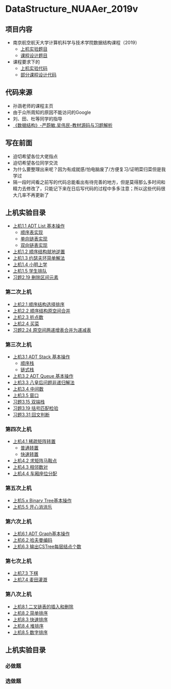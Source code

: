 # DataStructure_NUAAer_2019v
## 项目内容
* 南京航空航天大学计算机科学与技术学院数据结构课程（2019）
  * [上机实验题目](https://github.com/StevenFinch/DataStructure-NUAAer-2019/blob/master/%E6%95%B0%E6%8D%AE%E7%BB%93%E6%9E%84%E4%B8%8A%E6%9C%BA%E5%AE%9E%E9%AA%8C%E9%A2%98%E7%9B%AE-2019%E7%89%88.doc)
  * [课程设计题目](https://github.com/StevenFinch/DataStructure-NUAAer-2019/blob/master/%E6%95%B0%E6%8D%AE%E7%BB%93%E6%9E%84%E8%AF%BE%E7%A8%8B%E8%AE%BE%E8%AE%A1%E9%A2%98%E7%9B%AE-2019%E7%89%88.doc)
* 课程要求下的
  * [上机实验代码](https://github.com/StevenFinch/DataStructure-NUAAer-2019/tree/master/%E2%96%B22019%E7%89%88%E4%B8%8A%E6%9C%BA%E5%AE%9E%E9%AA%8C)
  * [部分课程设计代码](https://github.com/StevenFinch/DataStructure-NUAAer-2019/tree/master/%E2%96%BC2019%E7%89%88%E8%AF%BE%E7%A8%8B%E8%AE%BE%E8%AE%A1/%E2%96%BC05%20%E5%93%88%E5%A4%AB%E6%9B%BC%E7%BC%96%E7%A0%81)
## 代码来源
* 孙涵老师的课程主页
* 由于众所周知的原因不能访问的Google
* 刘、田、杜等同学的指导
* [《数据结构》-严蔚敏.吴伟民-教材源码与习题解析](https://github.com/kangjianwei/Data-Structure)
## 写在前面
* 迫切希望各位大佬指点
* 迫切希望各位同学交流
* 为什么要整理出来呢？因为有成就感/怕电脑废了/方便复习/证明菜归菜但是我学过
* 隔一段时间看之前写的代码总能看出有待完善的地方，但是莫得那么多时间和精力去修改了，只能记下来在日后写代码的过程中多多注意；所以这些代码很大几率不再更新了
## 上机实验目录
* [上机1.1 ADT List 基本操作](https://github.com/StevenFinch/DataStructure-NUAAer-2019/tree/master/%E2%96%B22019%E7%89%88%E4%B8%8A%E6%9C%BA%E5%AE%9E%E9%AA%8C/%E2%96%B201%20%E7%AC%AC%E4%B8%80%E6%AC%A1%E4%B8%8A%E6%9C%BA%E5%AE%9E%E9%AA%8C/%E4%B8%8A%E6%9C%BA1.1%20ADT%20List%20%E5%9F%BA%E6%9C%AC%E6%93%8D%E4%BD%9C)
  * [顺序表实现](https://github.com/StevenFinch/DataStructure-NUAAer-2019/tree/master/%E2%96%B22019%E7%89%88%E4%B8%8A%E6%9C%BA%E5%AE%9E%E9%AA%8C/%E2%96%B201%20%E7%AC%AC%E4%B8%80%E6%AC%A1%E4%B8%8A%E6%9C%BA%E5%AE%9E%E9%AA%8C/%E4%B8%8A%E6%9C%BA1.1%20ADT%20List%20%E5%9F%BA%E6%9C%AC%E6%93%8D%E4%BD%9C/%E5%8D%95%E5%90%91%E9%93%BE%E8%A1%A8%E5%AE%9E%E7%8E%B0)
  * [单向链表实现](https://github.com/StevenFinch/DataStructure-NUAAer-2019/tree/master/%E2%96%B22019%E7%89%88%E4%B8%8A%E6%9C%BA%E5%AE%9E%E9%AA%8C/%E2%96%B201%20%E7%AC%AC%E4%B8%80%E6%AC%A1%E4%B8%8A%E6%9C%BA%E5%AE%9E%E9%AA%8C/%E4%B8%8A%E6%9C%BA1.1%20ADT%20List%20%E5%9F%BA%E6%9C%AC%E6%93%8D%E4%BD%9C/%E9%A1%BA%E5%BA%8F%E8%A1%A8%E5%AE%9E%E7%8E%B0)
  * [双向链表实现](https://github.com/StevenFinch/DataStructure-NUAAer-2019/blob/master/%E2%96%B22019%E7%89%88%E4%B8%8A%E6%9C%BA%E5%AE%9E%E9%AA%8C/%E2%96%B201%20%E7%AC%AC%E4%B8%80%E6%AC%A1%E4%B8%8A%E6%9C%BA%E5%AE%9E%E9%AA%8C/%E4%B8%8A%E6%9C%BA1.1%20ADT%20List%20%E5%9F%BA%E6%9C%AC%E6%93%8D%E4%BD%9C/%E5%8F%8C%E5%90%91%E9%93%BE%E8%A1%A8%E5%AE%9E%E7%8E%B0/%E5%8F%8C%E5%90%91%E9%93%BE%E8%A1%A8%E5%AE%9E%E7%8E%B0.cpp)
* [上机1.2 顺序结构就地逆置](https://github.com/StevenFinch/DataStructure-NUAAer-2019/tree/master/%E2%96%B22019%E7%89%88%E4%B8%8A%E6%9C%BA%E5%AE%9E%E9%AA%8C/%E2%96%B201%20%E7%AC%AC%E4%B8%80%E6%AC%A1%E4%B8%8A%E6%9C%BA%E5%AE%9E%E9%AA%8C/%E4%B8%8A%E6%9C%BA1.2%20%E5%B0%B1%E5%9C%B0%E9%80%86%E7%BD%AE)
* [上机1.3 约瑟夫环简单解法](https://github.com/StevenFinch/DataStructure-NUAAer-2019/tree/master/%E2%96%B22019%E7%89%88%E4%B8%8A%E6%9C%BA%E5%AE%9E%E9%AA%8C/%E2%96%B201%20%E7%AC%AC%E4%B8%80%E6%AC%A1%E4%B8%8A%E6%9C%BA%E5%AE%9E%E9%AA%8C/%E4%B8%8A%E6%9C%BA1.3%20%E7%BA%A6%E7%91%9F%E5%A4%AB%E7%8E%AF)
* [上机1.4 小明上学](https://github.com/StevenFinch/DataStructure-NUAAer-2019/blob/master/%E2%96%B22019%E7%89%88%E4%B8%8A%E6%9C%BA%E5%AE%9E%E9%AA%8C/%E2%96%B201%20%E7%AC%AC%E4%B8%80%E6%AC%A1%E4%B8%8A%E6%9C%BA%E5%AE%9E%E9%AA%8C/%E4%B8%8A%E6%9C%BA1.4%20%E5%B0%8F%E6%98%8E%E4%B8%8A%E5%AD%A6/%E5%B0%8F%E6%98%8E%E4%B8%8A%E5%AD%A6%E9%97%AE%E9%A2%98.cpp)
* [上机1.5 学生排队](https://github.com/StevenFinch/DataStructure-NUAAer-2019/blob/master/%E2%96%B22019%E7%89%88%E4%B8%8A%E6%9C%BA%E5%AE%9E%E9%AA%8C/%E2%96%B201%20%E7%AC%AC%E4%B8%80%E6%AC%A1%E4%B8%8A%E6%9C%BA%E5%AE%9E%E9%AA%8C/%E4%B8%8A%E6%9C%BA1.5%20%E5%AD%A6%E7%94%9F%E6%8E%92%E9%98%9F/%E5%AD%A6%E7%94%9F%E6%8E%92%E9%98%9F%E9%97%AE%E9%A2%98.cpp)
* [习题2.19 删除区间元素](https://github.com/StevenFinch/DataStructure-NUAAer-2019/blob/master/%E2%96%B22019%E7%89%88%E4%B8%8A%E6%9C%BA%E5%AE%9E%E9%AA%8C/%E2%96%B201%20%E7%AC%AC%E4%B8%80%E6%AC%A1%E4%B8%8A%E6%9C%BA%E5%AE%9E%E9%AA%8C/%E4%B9%A0%E9%A2%982.19%20%E5%88%A0%E9%99%A4%E5%8C%BA%E9%97%B4%E5%85%83%E7%B4%A0/%E5%88%A0%E9%99%A4%E5%8C%BA%E9%97%B4%E5%86%85%E5%85%83%E7%B4%A0%E9%97%AE%E9%A2%98.cpp)
### 第二次上机
* [上机2.1 顺序结构选择排序](https://github.com/StevenFinch/DataStructure-NUAAer-2019/tree/master/%E2%96%B22019%E7%89%88%E4%B8%8A%E6%9C%BA%E5%AE%9E%E9%AA%8C/%E2%96%B202%20%E7%AC%AC%E4%BA%8C%E6%AC%A1%E4%B8%8A%E6%9C%BA%E5%AE%9E%E9%AA%8C/%E4%B8%8A%E6%9C%BA2.1%20%E9%A1%BA%E5%BA%8F%E7%BB%93%E6%9E%84%E9%80%89%E6%8B%A9%E6%8E%92%E5%BA%8F)
* [上机2.2 顺序结构原空间合并](https://github.com/StevenFinch/DataStructure-NUAAer-2019/tree/master/%E2%96%B22019%E7%89%88%E4%B8%8A%E6%9C%BA%E5%AE%9E%E9%AA%8C/%E2%96%B202%20%E7%AC%AC%E4%BA%8C%E6%AC%A1%E4%B8%8A%E6%9C%BA%E5%AE%9E%E9%AA%8C/%E4%B8%8A%E6%9C%BA2.2%20%E6%9C%89%E5%BA%8F%E5%90%88%E5%B9%B6)
* [上机2.3 折点数](https://github.com/StevenFinch/DataStructure-NUAAer-2019/blob/master/%E2%96%B22019%E7%89%88%E4%B8%8A%E6%9C%BA%E5%AE%9E%E9%AA%8C/%E2%96%B202%20%E7%AC%AC%E4%BA%8C%E6%AC%A1%E4%B8%8A%E6%9C%BA%E5%AE%9E%E9%AA%8C/%E4%B8%8A%E6%9C%BA2.3%20%E6%8A%98%E7%82%B9%E6%95%B0/%E6%8A%98%E7%82%B9%E8%AE%A1%E7%AE%97.cpp)
* [上机2.4 买菜](https://github.com/StevenFinch/DataStructure-NUAAer-2019/tree/master/%E2%96%B22019%E7%89%88%E4%B8%8A%E6%9C%BA%E5%AE%9E%E9%AA%8C/%E2%96%B202%20%E7%AC%AC%E4%BA%8C%E6%AC%A1%E4%B8%8A%E6%9C%BA%E5%AE%9E%E9%AA%8C/%E4%B8%8A%E6%9C%BA2.4%20%E4%B9%B0%E8%8F%9C)
* [习题2.24 原空间两递增表合并为递减表](https://github.com/StevenFinch/DataStructure-NUAAer-2019/blob/master/%E2%96%B22019%E7%89%88%E4%B8%8A%E6%9C%BA%E5%AE%9E%E9%AA%8C/%E2%96%B202%20%E7%AC%AC%E4%BA%8C%E6%AC%A1%E4%B8%8A%E6%9C%BA%E5%AE%9E%E9%AA%8C/%E4%B9%A0%E9%A2%982.24%20%E5%8E%9F%E7%A9%BA%E9%97%B4%E4%B8%A4%E9%80%92%E5%A2%9E%E8%A1%A8%E5%90%88%E5%B9%B6%E4%B8%BA%E9%80%92%E5%87%8F%E8%A1%A8/%E5%8E%9F%E7%A9%BA%E9%97%B4%E4%B8%A4%E9%80%92%E5%A2%9E%E8%A1%A8%E5%90%88%E5%B9%B6%E4%B8%BA%E9%80%92%E5%87%8F%E8%A1%A8.cpp)
### 第三次上机
* [上机3.1 ADT Stack 基本操作](https://github.com/StevenFinch/DataStructure-NUAAer-2019/tree/master/%E2%96%B22019%E7%89%88%E4%B8%8A%E6%9C%BA%E5%AE%9E%E9%AA%8C/%E2%96%B203%20%E7%AC%AC%E4%B8%89%E6%AC%A1%E4%B8%8A%E6%9C%BA%E5%AE%9E%E9%AA%8C/%E4%B8%8A%E6%9C%BA3.1%20ADT%20Stack%20%E5%9F%BA%E6%9C%AC%E6%93%8D%E4%BD%9C)
  * [顺序栈](https://github.com/StevenFinch/DataStructure-NUAAer-2019/blob/master/%E2%96%B22019%E7%89%88%E4%B8%8A%E6%9C%BA%E5%AE%9E%E9%AA%8C/%E2%96%B203%20%E7%AC%AC%E4%B8%89%E6%AC%A1%E4%B8%8A%E6%9C%BA%E5%AE%9E%E9%AA%8C/%E4%B8%8A%E6%9C%BA3.1%20ADT%20Stack%20%E5%9F%BA%E6%9C%AC%E6%93%8D%E4%BD%9C/SeqStack.cpp)
  * [链式栈](https://github.com/StevenFinch/DataStructure-NUAAer-2019/blob/master/%E2%96%B22019%E7%89%88%E4%B8%8A%E6%9C%BA%E5%AE%9E%E9%AA%8C/%E2%96%B203%20%E7%AC%AC%E4%B8%89%E6%AC%A1%E4%B8%8A%E6%9C%BA%E5%AE%9E%E9%AA%8C/%E4%B8%8A%E6%9C%BA3.1%20ADT%20Stack%20%E5%9F%BA%E6%9C%AC%E6%93%8D%E4%BD%9C/LinkStack.cpp)
* [上机3.2 ADT Queue 基本操作](https://github.com/StevenFinch/DataStructure-NUAAer-2019/blob/master/%E2%96%B22019%E7%89%88%E4%B8%8A%E6%9C%BA%E5%AE%9E%E9%AA%8C/%E2%96%B203%20%E7%AC%AC%E4%B8%89%E6%AC%A1%E4%B8%8A%E6%9C%BA%E5%AE%9E%E9%AA%8C/%E4%B8%8A%E6%9C%BA3.2%20ADT%20Queue%20%E5%9F%BA%E6%9C%AC%E6%93%8D%E4%BD%9C/%E9%98%9F%E5%88%97%E9%93%BE%E5%BC%8F%E5%AE%9E%E7%8E%B0.cpp)
* [上机3.3 八皇后问题非递归解法](https://github.com/StevenFinch/DataStructure-NUAAer-2019/blob/master/%E2%96%B22019%E7%89%88%E4%B8%8A%E6%9C%BA%E5%AE%9E%E9%AA%8C/%E2%96%B203%20%E7%AC%AC%E4%B8%89%E6%AC%A1%E4%B8%8A%E6%9C%BA%E5%AE%9E%E9%AA%8C/%E4%B8%8A%E6%9C%BA3.3%20%E5%85%AB%E7%9A%87%E5%90%8E%E9%97%AE%E9%A2%98%E9%9D%9E%E9%80%92%E5%BD%92%E8%A7%A3%E6%B3%95.cpp)
* [上机3.4 中间数](https://github.com/StevenFinch/DataStructure-NUAAer-2019/blob/master/%E2%96%B22019%E7%89%88%E4%B8%8A%E6%9C%BA%E5%AE%9E%E9%AA%8C/%E2%96%B203%20%E7%AC%AC%E4%B8%89%E6%AC%A1%E4%B8%8A%E6%9C%BA%E5%AE%9E%E9%AA%8C/%E4%B8%8A%E6%9C%BA3.4%20%E4%B8%AD%E9%97%B4%E6%95%B0.cpp)
* [上机3.5 窗口](https://github.com/StevenFinch/DataStructure-NUAAer-2019/blob/master/%E2%96%B22019%E7%89%88%E4%B8%8A%E6%9C%BA%E5%AE%9E%E9%AA%8C/%E2%96%B203%20%E7%AC%AC%E4%B8%89%E6%AC%A1%E4%B8%8A%E6%9C%BA%E5%AE%9E%E9%AA%8C/%E4%B8%8A%E6%9C%BA3.5%20%E7%AA%97%E5%8F%A3.cpp)
* [习题3.15 双端栈](https://github.com/StevenFinch/DataStructure-NUAAer-2019/blob/master/%E2%96%B22019%E7%89%88%E4%B8%8A%E6%9C%BA%E5%AE%9E%E9%AA%8C/%E2%96%B203%20%E7%AC%AC%E4%B8%89%E6%AC%A1%E4%B8%8A%E6%9C%BA%E5%AE%9E%E9%AA%8C/%E4%B9%A0%E9%A2%983.15%20Double-ended%20Stack.cpp)
* [习题3.19 括号匹配检验](https://github.com/StevenFinch/DataStructure-NUAAer-2019/tree/master/%E2%96%B22019%E7%89%88%E4%B8%8A%E6%9C%BA%E5%AE%9E%E9%AA%8C/%E2%96%B203%20%E7%AC%AC%E4%B8%89%E6%AC%A1%E4%B8%8A%E6%9C%BA%E5%AE%9E%E9%AA%8C/%E4%B9%A0%E9%A2%983.19%20%E6%8B%AC%E5%8F%B7%E5%8C%B9%E9%85%8D%E6%A3%80%E9%AA%8C)
* [习题3.31 回文判断](https://github.com/StevenFinch/DataStructure-NUAAer-2019/blob/master/%E2%96%B22019%E7%89%88%E4%B8%8A%E6%9C%BA%E5%AE%9E%E9%AA%8C/%E2%96%B203%20%E7%AC%AC%E4%B8%89%E6%AC%A1%E4%B8%8A%E6%9C%BA%E5%AE%9E%E9%AA%8C/%E4%B9%A0%E9%A2%983.31%20%E5%9B%9E%E6%96%87%E5%88%A4%E6%96%AD.cpp)
### 第四次上机
* [上机4.1 稀疏矩阵转置](https://github.com/StevenFinch/DataStructure-NUAAer-2019/tree/master/%E2%96%B22019%E7%89%88%E4%B8%8A%E6%9C%BA%E5%AE%9E%E9%AA%8C/%E2%96%B204%20%E7%AC%AC%E5%9B%9B%E6%AC%A1%E4%B8%8A%E6%9C%BA%E5%AE%9E%E9%AA%8C/%E4%B8%8A%E6%9C%BA4.1%20%E7%A8%80%E7%96%8F%E7%9F%A9%E9%98%B5%E8%BD%AC%E7%BD%AE)
  * [普通转置](https://github.com/StevenFinch/DataStructure-NUAAer-2019/blob/master/%E2%96%B22019%E7%89%88%E4%B8%8A%E6%9C%BA%E5%AE%9E%E9%AA%8C/%E2%96%B204%20%E7%AC%AC%E5%9B%9B%E6%AC%A1%E4%B8%8A%E6%9C%BA%E5%AE%9E%E9%AA%8C/%E4%B8%8A%E6%9C%BA4.1%20%E7%A8%80%E7%96%8F%E7%9F%A9%E9%98%B5%E8%BD%AC%E7%BD%AE/%E6%99%AE%E9%80%9A%E8%BD%AC%E7%BD%AE.cpp)
  * [快速转置](https://github.com/StevenFinch/DataStructure-NUAAer-2019/blob/master/%E2%96%B22019%E7%89%88%E4%B8%8A%E6%9C%BA%E5%AE%9E%E9%AA%8C/%E2%96%B204%20%E7%AC%AC%E5%9B%9B%E6%AC%A1%E4%B8%8A%E6%9C%BA%E5%AE%9E%E9%AA%8C/%E4%B8%8A%E6%9C%BA4.1%20%E7%A8%80%E7%96%8F%E7%9F%A9%E9%98%B5%E8%BD%AC%E7%BD%AE/%E5%BF%AB%E9%80%9F%E8%BD%AC%E7%BD%AE.cpp)
* [上机4.2 求矩阵马鞍点](https://github.com/StevenFinch/DataStructure-NUAAer-2019/blob/master/%E2%96%B22019%E7%89%88%E4%B8%8A%E6%9C%BA%E5%AE%9E%E9%AA%8C/%E2%96%B204%20%E7%AC%AC%E5%9B%9B%E6%AC%A1%E4%B8%8A%E6%9C%BA%E5%AE%9E%E9%AA%8C/%E4%B8%8A%E6%9C%BA4.2%20%E6%B1%82%E7%9F%A9%E9%98%B5%E9%A9%AC%E9%9E%8D%E7%82%B9.cpp)
* [上机4.3 相邻数对](https://github.com/StevenFinch/DataStructure-NUAAer-2019/blob/master/%E2%96%B22019%E7%89%88%E4%B8%8A%E6%9C%BA%E5%AE%9E%E9%AA%8C/%E2%96%B204%20%E7%AC%AC%E5%9B%9B%E6%AC%A1%E4%B8%8A%E6%9C%BA%E5%AE%9E%E9%AA%8C/%E4%B8%8A%E6%9C%BA4.3%20%E7%9B%B8%E9%82%BB%E6%95%B0%E5%AF%B9.cpp)
* [上机4.4 车厢座位分配](https://github.com/StevenFinch/DataStructure-NUAAer-2019/blob/master/%E2%96%B22019%E7%89%88%E4%B8%8A%E6%9C%BA%E5%AE%9E%E9%AA%8C/%E2%96%B204%20%E7%AC%AC%E5%9B%9B%E6%AC%A1%E4%B8%8A%E6%9C%BA%E5%AE%9E%E9%AA%8C/%E4%B8%8A%E6%9C%BA4.4%20%E8%BD%A6%E5%8E%A2%E5%BA%A7%E4%BD%8D%E5%88%86%E9%85%8D.cpp)
### 第五次上机
* [上机5.x Binary Tree基本操作](https://github.com/StevenFinch/DataStructure-NUAAer-2019/tree/master/%E2%96%B22019%E7%89%88%E4%B8%8A%E6%9C%BA%E5%AE%9E%E9%AA%8C/%E2%96%B205%20%E7%AC%AC%E4%BA%94%E6%AC%A1%E4%B8%8A%E6%9C%BA%E5%AE%9E%E9%AA%8C/%E4%B8%8A%E6%9C%BA5.x%20Binary%20Tree%E5%9F%BA%E6%9C%AC%E6%93%8D%E4%BD%9C)
* [上机5.5 开心消消乐](https://github.com/StevenFinch/DataStructure-NUAAer-2019/blob/master/%E2%96%B22019%E7%89%88%E4%B8%8A%E6%9C%BA%E5%AE%9E%E9%AA%8C/%E2%96%B205%20%E7%AC%AC%E4%BA%94%E6%AC%A1%E4%B8%8A%E6%9C%BA%E5%AE%9E%E9%AA%8C/%E4%B8%8A%E6%9C%BA5.5%20QAQ/%E4%B8%80%E4%BA%8C%E4%B8%89%E5%9B%9B%E4%BA%94%E4%B8%8A%E5%B1%B1%E6%89%93%E8%80%81%E8%99%8E.txt)
### 第六次上机
* [上机6.1 ADT Graph基本操作](https://github.com/StevenFinch/DataStructure-NUAAer-2019/tree/master/%E2%96%B22019%E7%89%88%E4%B8%8A%E6%9C%BA%E5%AE%9E%E9%AA%8C/%E2%96%B206%20%E7%AC%AC%E5%85%AD%E6%AC%A1%E4%B8%8A%E6%9C%BA%E5%AE%9E%E9%AA%8C/%E4%B8%8A%E6%9C%BA6.1%20ADT%20Graph%E5%9F%BA%E6%9C%AC%E6%93%8D%E4%BD%9C)
* [上机6.2 哈夫曼编码](https://github.com/StevenFinch/DataStructure-NUAAer-2019/blob/master/%E2%96%B22019%E7%89%88%E4%B8%8A%E6%9C%BA%E5%AE%9E%E9%AA%8C/%E2%96%B206%20%E7%AC%AC%E5%85%AD%E6%AC%A1%E4%B8%8A%E6%9C%BA%E5%AE%9E%E9%AA%8C/%E4%B8%8A%E6%9C%BA6.2%20%E5%93%88%E5%A4%AB%E6%9B%BC%E7%BC%96%E7%A0%81.cpp)
* [上机6.3 输出CSTree每层结点个数](https://github.com/StevenFinch/DataStructure-NUAAer-2019/blob/master/%E2%96%B22019%E7%89%88%E4%B8%8A%E6%9C%BA%E5%AE%9E%E9%AA%8C/%E2%96%B206%20%E7%AC%AC%E5%85%AD%E6%AC%A1%E4%B8%8A%E6%9C%BA%E5%AE%9E%E9%AA%8C/%E4%B8%8A%E6%9C%BA6.3%20%E8%BE%93%E5%87%BACSTree%E6%AF%8F%E5%B1%82%E7%BB%93%E7%82%B9%E4%B8%AA%E6%95%B0.cpp)
### 第七次上机
* [上机7.3 下棋](https://github.com/StevenFinch/DataStructure-NUAAer-2019/blob/master/%E2%96%B22019%E7%89%88%E4%B8%8A%E6%9C%BA%E5%AE%9E%E9%AA%8C/%E2%96%B207%20%E7%AC%AC%E4%B8%83%E6%AC%A1%E4%B8%8A%E6%9C%BA%E5%AE%9E%E9%AA%8C/%E4%B8%8A%E6%9C%BA7.3%20%E4%B8%8B%E6%A3%8B.cpp)
* [上机7.4 麦田灌溉](https://github.com/StevenFinch/DataStructure-NUAAer-2019/blob/master/%E2%96%B22019%E7%89%88%E4%B8%8A%E6%9C%BA%E5%AE%9E%E9%AA%8C/%E2%96%B207%20%E7%AC%AC%E4%B8%83%E6%AC%A1%E4%B8%8A%E6%9C%BA%E5%AE%9E%E9%AA%8C/%E4%B8%8A%E6%9C%BA7.4%20%E9%BA%A6%E7%94%B0%E7%81%8C%E6%BA%89.cpp)
### 第八次上机
* [上机8.1 二叉链表的插入和删除](https://github.com/StevenFinch/DataStructure-NUAAer-2019/blob/master/%E2%96%B22019%E7%89%88%E4%B8%8A%E6%9C%BA%E5%AE%9E%E9%AA%8C/%E2%96%B208%20%E7%AC%AC%E5%85%AB%E6%AC%A1%E4%B8%8A%E6%9C%BA%E5%AE%9E%E9%AA%8C/%E4%B8%8A%E6%9C%BA8.1%20%E4%BA%8C%E5%8F%89%E6%8E%92%E5%BA%8F%E6%A0%91%E7%9A%84%E6%8F%92%E5%85%A5%E5%92%8C%E5%88%A0%E9%99%A4.cpp)
* [上机8.2 简单排序](https://github.com/StevenFinch/DataStructure-NUAAer-2019/blob/master/%E2%96%B22019%E7%89%88%E4%B8%8A%E6%9C%BA%E5%AE%9E%E9%AA%8C/%E2%96%B208%20%E7%AC%AC%E5%85%AB%E6%AC%A1%E4%B8%8A%E6%9C%BA%E5%AE%9E%E9%AA%8C/%E4%B8%8A%E6%9C%BA8.2%20%E7%AE%80%E5%8D%95%E6%8E%92%E5%BA%8F.cpp)
* [上机8.3 快速排序](https://github.com/StevenFinch/DataStructure-NUAAer-2019/blob/master/%E2%96%B22019%E7%89%88%E4%B8%8A%E6%9C%BA%E5%AE%9E%E9%AA%8C/%E2%96%B208%20%E7%AC%AC%E5%85%AB%E6%AC%A1%E4%B8%8A%E6%9C%BA%E5%AE%9E%E9%AA%8C/%E4%B8%8A%E6%9C%BA8.3%20%E5%BF%AB%E9%80%9F%E6%8E%92%E5%BA%8F.cpp)
* [上机8.4 堆排序](https://github.com/StevenFinch/DataStructure-NUAAer-2019/blob/master/%E2%96%B22019%E7%89%88%E4%B8%8A%E6%9C%BA%E5%AE%9E%E9%AA%8C/%E2%96%B208%20%E7%AC%AC%E5%85%AB%E6%AC%A1%E4%B8%8A%E6%9C%BA%E5%AE%9E%E9%AA%8C/%E4%B8%8A%E6%9C%BA8.4%20%E5%A0%86%E6%8E%92%E5%BA%8F.cpp)
* [上机8.5 数字排序](https://github.com/StevenFinch/DataStructure-NUAAer-2019/blob/master/%E2%96%B22019%E7%89%88%E4%B8%8A%E6%9C%BA%E5%AE%9E%E9%AA%8C/%E2%96%B208%20%E7%AC%AC%E5%85%AB%E6%AC%A1%E4%B8%8A%E6%9C%BA%E5%AE%9E%E9%AA%8C/%E4%B8%8A%E6%9C%BA8.5%20%E6%95%B0%E5%AD%97%E6%8E%92%E5%BA%8F.cpp)
## 上机实验目录
### 必做题
### 选做题